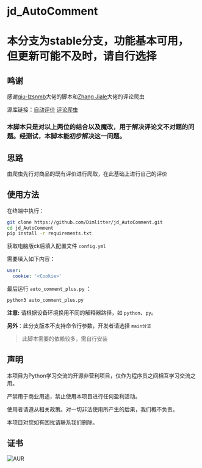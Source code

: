 # jd_AutoComment
# 本分支为stable分支，功能基本可用，但更新可能不及时，请自行选择
## 鸣谢
感谢[qiu-lzsnmb](https://github.com/qiu-lzsnmb)大佬的脚本和[Zhang Jiale](https://github.com/2274900)大佬的评论爬虫

源库链接：[自动评价](https://github.com/qiu-lzsnmb/jd_lzsnmb)
[评论爬虫](https://github.com/2274900/JD_comment_spider)

### 本脚本只是对以上两位的结合以及魔改，用于解决评论文不对题的问题。经测试，本脚本能初步解决这一问题。

## 思路

由爬虫先行对商品的既有评价进行爬取，在此基础上进行自己的评价

## 使用方法

在终端中执行：

```bash
git clone https://github.com/Dimlitter/jd_AutoComment.git
cd jd_AutoComment
pip install -r requirements.txt
```

获取电脑版ck后填入配置文件 `config.yml` 

需要填入如下内容：

```yml
user:
  cookie: '<Cookie>'
```

最后运行 `auto_comment_plus.py` ：

```bash
python3 auto_comment_plus.py
```

**注意:** 请根据设备环境换用不同的解释器路径，如 `python`、`py`。

**另外**：此分支版本不支持命令行参数，开发者请选择 `main分支`

> 此脚本需要的依赖较多，需自行安装

## 声明

本项目为Python学习交流的开源非营利项目，仅作为程序员之间相互学习交流之用。

严禁用于商业用途，禁止使用本项目进行任何盈利活动。

使用者请遵从相关政策。对一切非法使用所产生的后果，我们概不负责。

本项目对您如有困扰请联系我们删除。

## 证书

![AUR](https://img.shields.io/badge/license-MIT%20License%202.0-green.svg)
